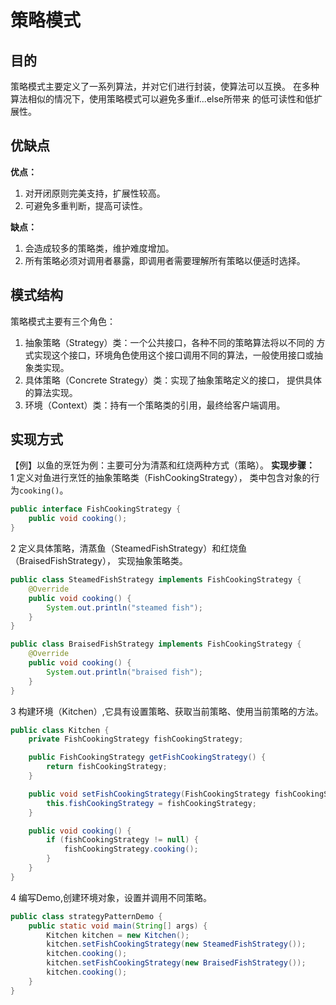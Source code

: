 # 策略模式
## 目的
策略模式主要定义了一系列算法，并对它们进行封装，使算法可以互换。 
在多种算法相似的情况下，使用策略模式可以避免多重if...else所带来
的低可读性和低扩展性。
## 优缺点
**优点：** 
1. 对开闭原则完美支持，扩展性较高。
2. 可避免多重判断，提高可读性。

**缺点：** 
1. 会造成较多的策略类，维护难度增加。
2. 所有策略必须对调用者暴露，即调用者需要理解所有策略以便适时选择。
## 模式结构
策略模式主要有三个角色：
1. 抽象策略（Strategy）类：一个公共接口，各种不同的策略算法将以不同的
方式实现这个接口，环境角色使用这个接口调用不同的算法，一般使用接口或抽象类实现。
2. 具体策略（Concrete Strategy）类：实现了抽象策略定义的接口，
提供具体的算法实现。
3. 环境（Context）类：持有一个策略类的引用，最终给客户端调用。
## 实现方式
【例】以鱼的烹饪为例：主要可分为清蒸和红烧两种方式（策略）。
**实现步骤：**  
1 定义对鱼进行烹饪的抽象策略类（FishCookingStrategy），
类中包含对象的行为``cooking()``。
```java
public interface FishCookingStrategy {
    public void cooking();
}
```
2 定义具体策略，清蒸鱼（SteamedFishStrategy）和红烧鱼（BraisedFishStrategy），
实现抽象策略类。
```java
public class SteamedFishStrategy implements FishCookingStrategy {
    @Override
    public void cooking() {
        System.out.println("steamed fish");
    }
}
```
```java
public class BraisedFishStrategy implements FishCookingStrategy {
    @Override
    public void cooking() {
        System.out.println("braised fish");
    }
}
```
3 构建环境（Kitchen）,它具有设置策略、获取当前策略、使用当前策略的方法。
```java
public class Kitchen {
    private FishCookingStrategy fishCookingStrategy;

    public FishCookingStrategy getFishCookingStrategy() {
        return fishCookingStrategy;
    }

    public void setFishCookingStrategy(FishCookingStrategy fishCookingStrategy) {
        this.fishCookingStrategy = fishCookingStrategy;
    }

    public void cooking() {
        if (fishCookingStrategy != null) {
            fishCookingStrategy.cooking();
        }
    }
}
```
4 编写Demo,创建环境对象，设置并调用不同策略。
```java
public class strategyPatternDemo {
    public static void main(String[] args) {
        Kitchen kitchen = new Kitchen();
        kitchen.setFishCookingStrategy(new SteamedFishStrategy());
        kitchen.cooking();
        kitchen.setFishCookingStrategy(new BraisedFishStrategy());
        kitchen.cooking();
    }
}
```
